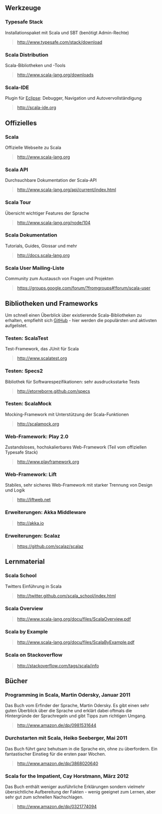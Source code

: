 ## Werkzeuge

### Typesafe Stack
Installationspaket mit Scala und SBT (benötigt Admin-Rechte)
> <http://www.typesafe.com/stack/download>

### Scala Distribution
Scala-Bibliotheken und -Tools
> <http://www.scala-lang.org/downloads>

### Scala-IDE
Plugin für [Eclipse](http://eclipse.org/): Debugger, Navigation und Autovervollständigung
> <http://scala-ide.org>


## Offizielles

### Scala
Offizielle Webseite zu Scala
> <http://www.scala-lang.org>

### Scala API
Durchsuchbare Dokumentation der Scala-API
> <http://www.scala-lang.org/api/current/index.html>

### Scala Tour
Übersicht wichtiger Features der Sprache
> <http://www.scala-lang.org/node/104>

### Scala Dokumentation
Tutorials, Guides, Glossar und mehr
> <http://docs.scala-lang.org>

### Scala User Mailing-Liste
Community zum Austausch von Fragen und Projekten
> <https://groups.google.com/forum/?fromgroups#!forum/scala-user>


## Bibliotheken und Frameworks

Um schnell einen Überblick über existierende Scala-Bibliotheken zu erhalten,
empfiehlt sich [GitHub](https://github.com/languages/scala) - hier werden
die populärsten und aktivsten aufgelistet.

### Testen: ScalaTest
Test-Framework, das JUnit für Scala
> <http://www.scalatest.org>

### Testen: Specs2
Bibliothek für Softwarespezifikationen: sehr ausdrucksstarke Tests
> <http://etorreborre.github.com/specs>

### Testen: ScalaMock
Mocking-Framework mit Unterstützung der Scala-Funktionen
> <http://scalamock.org>

### Web-Framework: Play 2.0
Zustandsloses, hochskalierbares Web-Framework (Teil vom offiziellen Typesafe Stack)
> <http://www.playframework.org>

### Web-Framework: Lift
Stabiles, sehr sicheres Web-Framework mit starker Trennung von Design und Logik
> <http://liftweb.net>

### Erweiterungen: Akka Middleware
> <http://akka.io>

### Erweiterungen: Scalaz
> <https://github.com/scalaz/scalaz>


## Lernmaterial

### Scala School
Twitters Einführung in Scala
> <http://twitter.github.com/scala_school/index.html>

### Scala Overview
> <http://www.scala-lang.org/docu/files/ScalaOverview.pdf>

### Scala by Example
> <http://www.scala-lang.org/docu/files/ScalaByExample.pdf>

### Scala on Stackoverflow
> <http://stackoverflow.com/tags/scala/info>


## Bücher

### Programming in Scala, Martin Odersky, Januar 2011
Das Buch vom Erfinder der Sprache, Martin Odersky. Es gibt einen sehr guten Überblick über die Sprache und erklärt dabei oftmals die Hintergründe der Sprachregeln und gibt Tipps zum richtigen Umgang.
> <http://www.amazon.de/dp/0981531644>

### Durchstarten mit Scala, Heiko Seeberger, Mai 2011
Das Buch führt ganz behutsam in die Sprache ein, ohne zu überfordern. Ein fantastischer Einstieg für die ersten paar Wochen.
> <http://www.amazon.de/dp/3868020640>

### Scala for the Impatient, Cay Horstmann, März 2012
Das Buch enthält weniger ausführliche Erklärungen sondern vielmehr übersichtliche Aufbereitung der Fakten - wenig geeignet zum Lernen, aber sehr gut zum schnellen Nachschlagen.
> <http://www.amazon.de/dp/0321774094>
